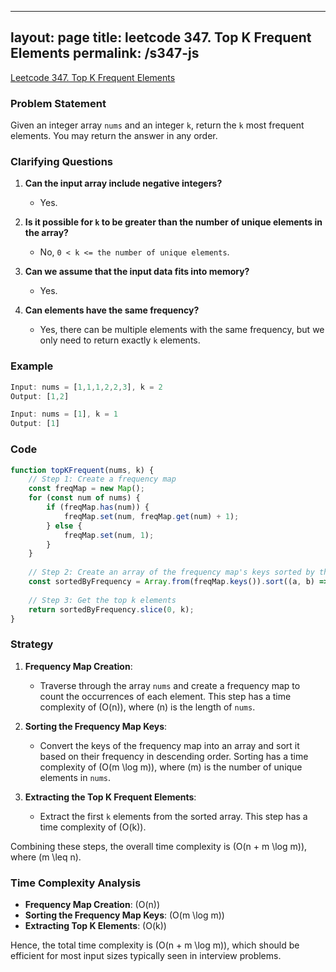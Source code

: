 
---
layout: page
title: leetcode 347. Top K Frequent Elements
permalink: /s347-js
---
[Leetcode 347. Top K Frequent Elements](https://algoadvance.github.io/algoadvance/l347)
### Problem Statement

Given an integer array `nums` and an integer `k`, return the `k` most frequent elements. You may return the answer in any order.

### Clarifying Questions

1. **Can the input array include negative integers?**
   - Yes.
   
2. **Is it possible for `k` to be greater than the number of unique elements in the array?**
   - No, `0 < k <= the number of unique elements`.

3. **Can we assume that the input data fits into memory?**
   - Yes.

4. **Can elements have the same frequency?**
   - Yes, there can be multiple elements with the same frequency, but we only need to return exactly `k` elements.

### Example
```javascript
Input: nums = [1,1,1,2,2,3], k = 2
Output: [1,2]

Input: nums = [1], k = 1
Output: [1]
```

### Code

```javascript
function topKFrequent(nums, k) {
    // Step 1: Create a frequency map
    const freqMap = new Map();
    for (const num of nums) {
        if (freqMap.has(num)) {
            freqMap.set(num, freqMap.get(num) + 1);
        } else {
            freqMap.set(num, 1);
        }
    }
    
    // Step 2: Create an array of the frequency map's keys sorted by their frequency
    const sortedByFrequency = Array.from(freqMap.keys()).sort((a, b) => freqMap.get(b) - freqMap.get(a));
    
    // Step 3: Get the top k elements
    return sortedByFrequency.slice(0, k);
}
```

### Strategy

1. **Frequency Map Creation**:
    - Traverse through the array `nums` and create a frequency map to count the occurrences of each element. This step has a time complexity of \(O(n)\), where \(n\) is the length of `nums`.

2. **Sorting the Frequency Map Keys**:
    - Convert the keys of the frequency map into an array and sort it based on their frequency in descending order. Sorting has a time complexity of \(O(m \log m)\), where \(m\) is the number of unique elements in `nums`.

3. **Extracting the Top K Frequent Elements**:
    - Extract the first `k` elements from the sorted array. This step has a time complexity of \(O(k)\).

Combining these steps, the overall time complexity is \(O(n + m \log m)\), where \(m \leq n\).

### Time Complexity Analysis

- **Frequency Map Creation**: \(O(n)\)
- **Sorting the Frequency Map Keys**: \(O(m \log m)\)
- **Extracting Top K Elements**: \(O(k)\)

Hence, the total time complexity is \(O(n + m \log m)\), which should be efficient for most input sizes typically seen in interview problems.
